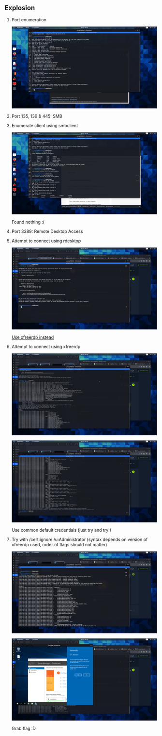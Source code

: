## Explosion

1. Port enumeration

	![](./Screenshots/explosion-1.png)

2. Port 135, 139 & 445: SMB

3. Enumerate client using smbclient

	![](./Screenshots/explosion-2.png)
	
	Found nothing :(

3. Port 3389: Remote Desktop Access

4. Attempt to connect using rdesktop

	![](./Screenshots/explosion-3.png)
	
	[Use xfreerdp instead](https://www.linuxquestions.org/questions/linux-networking-3/failed-to-connect-credssp-required-by-server-4175611983/)
	
5. Attempt to connect using xfreerdp

	![](./Screenshots/explosion-4.1.png)

	![](./Screenshots/explosion-4.2.png)
	
	Use common default credentials (just try and try!)
	
6. Try with /cert:ignore /u:Administrator (syntax depends on version of xfreerdp used, order of flags should not matter)

	![](./Screenshots/explosion-5.1.png)
	
	![](./Screenshots/explosion-5.2.png)
	
	Grab flag :D